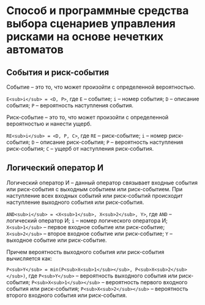 # Способ и программные средства выбора сценариев управления рисками на основе нечетких автоматов

## События и риск-события
Событие – это то, что может произойти с определенной вероятностью.

`E<sub>i</sub> = <D, P>`, где `E` – событие; `i` – номер события; `D` – описание события; `P` – вероятность наступления события.

Риск-событие – это то, что может произойти с определенной вероятностью и нанести ущерб.

`RE<sub>i</sub> = <D, P, C>`, где `RE` – риск-событие; `i` – номер риск-события; `D` – описание риск-события; `P` – вероятность наступления риск-события; `C` – ущерб от наступления риск-события.

## Логический оператор И
Логический оператор И – данный оператор связывает входные события или риск-события с выходным событием или риск-событием. При наступление всех входных событий или риск-событий происходит наступление выходного события или риск-события.

`AND<sub>i</sub> = <X<sub>1</sub>, X<sub>2</sub>, Y>`, где `AND` – логический оператор И; `i` – номер логического оператора И; `X<sub>1</sub>` – первое входное событие или риск-событие; `X<sub>2</sub>` – второе входное событие или риск-событие; `Y` – выходное событие или риск-событие.

Причем вероятность выходного события или риск-события вычисляется как:

`P<sub>Y</sub> = min(P<sub>X<sub>1</sub></sub>, P<sub>X<sub>2</sub></sub>)`, где `P<sub>Y</sub>` – вероятность выходного события или риск-события; `P<sub>X<sub>1</sub></sub>` – вероятность первого входного события или риск-события; `P<sub>X<sub>2</sub></sub>` – вероятность второго входного события или риск-события.
